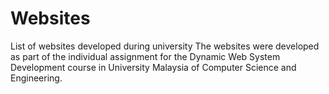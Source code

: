 # Websites
List of websites developed during university
The websites were developed as part of the individual assignment for the Dynamic Web System Development course in University Malaysia of Computer Science and Engineering.
